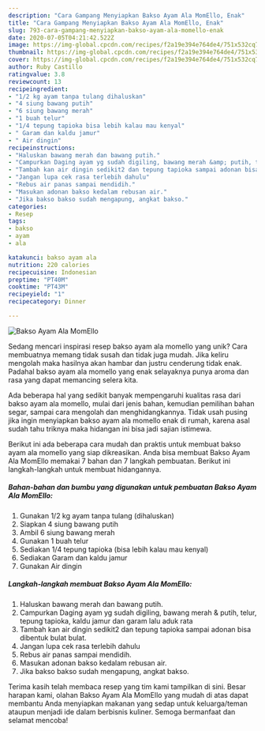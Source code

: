 ```yaml
---
description: "Cara Gampang Menyiapkan Bakso Ayam Ala MomEllo, Enak"
title: "Cara Gampang Menyiapkan Bakso Ayam Ala MomEllo, Enak"
slug: 793-cara-gampang-menyiapkan-bakso-ayam-ala-momello-enak
date: 2020-07-05T04:21:42.522Z
image: https://img-global.cpcdn.com/recipes/f2a19e394e764de4/751x532cq70/bakso-ayam-ala-momello-foto-resep-utama.jpg
thumbnail: https://img-global.cpcdn.com/recipes/f2a19e394e764de4/751x532cq70/bakso-ayam-ala-momello-foto-resep-utama.jpg
cover: https://img-global.cpcdn.com/recipes/f2a19e394e764de4/751x532cq70/bakso-ayam-ala-momello-foto-resep-utama.jpg
author: Ruby Castillo
ratingvalue: 3.8
reviewcount: 13
recipeingredient:
- "1/2 kg ayam tanpa tulang dihaluskan"
- "4 siung bawang putih"
- "6 siung bawang merah"
- "1 buah telur"
- "1/4 tepung tapioka bisa lebih kalau mau kenyal"
- " Garam dan kaldu jamur"
- " Air dingin"
recipeinstructions:
- "Haluskan bawang merah dan bawang putih."
- "Campurkan Daging ayam yg sudah digiling, bawang merah &amp; putih, telur, tepung tapioka, kaldu jamur dan garam lalu aduk rata"
- "Tambah kan air dingin sedikit2 dan tepung tapioka sampai adonan bisa dibentuk bulat bulat."
- "Jangan lupa cek rasa terlebih dahulu"
- "Rebus air panas sampai mendidih."
- "Masukan adonan bakso kedalam rebusan air."
- "Jika bakso bakso sudah mengapung, angkat bakso."
categories:
- Resep
tags:
- bakso
- ayam
- ala

katakunci: bakso ayam ala 
nutrition: 220 calories
recipecuisine: Indonesian
preptime: "PT40M"
cooktime: "PT43M"
recipeyield: "1"
recipecategory: Dinner

---
```



![Bakso Ayam Ala MomEllo](https://img-global.cpcdn.com/recipes/f2a19e394e764de4/751x532cq70/bakso-ayam-ala-momello-foto-resep-utama.jpg)

Sedang mencari inspirasi resep bakso ayam ala momello yang unik? Cara membuatnya memang tidak susah dan tidak juga mudah. Jika keliru mengolah maka hasilnya akan hambar dan justru cenderung tidak enak. Padahal bakso ayam ala momello yang enak selayaknya punya aroma dan rasa yang dapat memancing selera kita.

Ada beberapa hal yang sedikit banyak mempengaruhi kualitas rasa dari bakso ayam ala momello, mulai dari jenis bahan, kemudian pemilihan bahan segar, sampai cara mengolah dan menghidangkannya. Tidak usah pusing jika ingin menyiapkan bakso ayam ala momello enak di rumah, karena asal sudah tahu triknya maka hidangan ini bisa jadi sajian istimewa.




Berikut ini ada beberapa cara mudah dan praktis untuk membuat bakso ayam ala momello yang siap dikreasikan. Anda bisa membuat Bakso Ayam Ala MomEllo memakai 7 bahan dan 7 langkah pembuatan. Berikut ini langkah-langkah untuk membuat hidangannya.

<!--inarticleads1-->

##### Bahan-bahan dan bumbu yang digunakan untuk pembuatan Bakso Ayam Ala MomEllo:

1. Gunakan 1/2 kg ayam tanpa tulang (dihaluskan)
1. Siapkan 4 siung bawang putih
1. Ambil 6 siung bawang merah
1. Gunakan 1 buah telur
1. Sediakan 1/4 tepung tapioka (bisa lebih kalau mau kenyal)
1. Sediakan  Garam dan kaldu jamur
1. Gunakan  Air dingin




<!--inarticleads2-->

##### Langkah-langkah membuat Bakso Ayam Ala MomEllo:

1. Haluskan bawang merah dan bawang putih.
1. Campurkan Daging ayam yg sudah digiling, bawang merah &amp; putih, telur, tepung tapioka, kaldu jamur dan garam lalu aduk rata
1. Tambah kan air dingin sedikit2 dan tepung tapioka sampai adonan bisa dibentuk bulat bulat.
1. Jangan lupa cek rasa terlebih dahulu
1. Rebus air panas sampai mendidih.
1. Masukan adonan bakso kedalam rebusan air.
1. Jika bakso bakso sudah mengapung, angkat bakso.




Terima kasih telah membaca resep yang tim kami tampilkan di sini. Besar harapan kami, olahan Bakso Ayam Ala MomEllo yang mudah di atas dapat membantu Anda menyiapkan makanan yang sedap untuk keluarga/teman ataupun menjadi ide dalam berbisnis kuliner. Semoga bermanfaat dan selamat mencoba!
